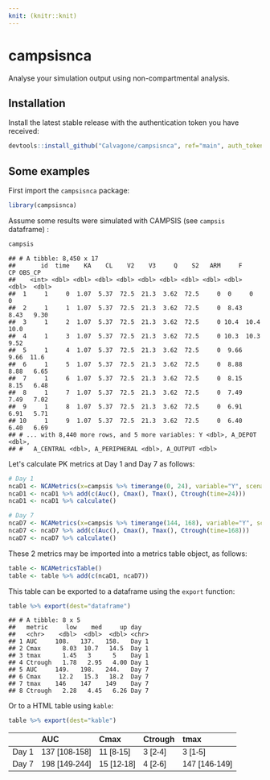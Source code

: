 ```yaml
---
knit: (knitr::knit)
---
```


# campsisnca
Analyse your simulation output using non-compartmental analysis.

## Installation
Install the latest stable release with the authentication token you have received:
  

```r
devtools::install_github("Calvagone/campsisnca", ref="main", auth_token="AUTH_TOKEN", force=TRUE)
```

## Some examples



First import the `campsisnca` package:


```r
library(campsisnca)
```

Assume some results were simulated with CAMPSIS (see `campsis` dataframe) :


```r
campsis
```

```
## # A tibble: 8,450 x 17
##       id  time    KA    CL    V2    V3     Q    S2   ARM     F    CP OBS_CP
##    <int> <dbl> <dbl> <dbl> <dbl> <dbl> <dbl> <dbl> <dbl> <dbl> <dbl>  <dbl>
##  1     1     0  1.07  5.37  72.5  21.3  3.62  72.5     0  0     0      0   
##  2     1     1  1.07  5.37  72.5  21.3  3.62  72.5     0  8.43  8.43   9.30
##  3     1     2  1.07  5.37  72.5  21.3  3.62  72.5     0 10.4  10.4   10.0 
##  4     1     3  1.07  5.37  72.5  21.3  3.62  72.5     0 10.3  10.3    9.52
##  5     1     4  1.07  5.37  72.5  21.3  3.62  72.5     0  9.66  9.66  11.6 
##  6     1     5  1.07  5.37  72.5  21.3  3.62  72.5     0  8.88  8.88   6.65
##  7     1     6  1.07  5.37  72.5  21.3  3.62  72.5     0  8.15  8.15   6.48
##  8     1     7  1.07  5.37  72.5  21.3  3.62  72.5     0  7.49  7.49   7.02
##  9     1     8  1.07  5.37  72.5  21.3  3.62  72.5     0  6.91  6.91   5.71
## 10     1     9  1.07  5.37  72.5  21.3  3.62  72.5     0  6.40  6.40   6.69
## # ... with 8,440 more rows, and 5 more variables: Y <dbl>, A_DEPOT <dbl>,
## #   A_CENTRAL <dbl>, A_PERIPHERAL <dbl>, A_OUTPUT <dbl>
```

Let's calculate PK metrics at Day 1 and Day 7 as follows:


```r
# Day 1
ncaD1 <- NCAMetrics(x=campsis %>% timerange(0, 24), variable="Y", scenario=c(day="Day 1"))
ncaD1 <- ncaD1 %>% add(c(Auc(), Cmax(), Tmax(), Ctrough(time=24)))
ncaD1 <- ncaD1 %>% calculate()

# Day 7 
ncaD7 <- NCAMetrics(x=campsis %>% timerange(144, 168), variable="Y", scenario=c(day="Day 7"))
ncaD7 <- ncaD7 %>% add(c(Auc(), Cmax(), Tmax(), Ctrough(time=168)))
ncaD7 <- ncaD7 %>% calculate()
```

These 2 metrics may be imported into a metrics table object, as follows:


```r
table <- NCAMetricsTable()  
table <- table %>% add(c(ncaD1, ncaD7))
```

This table can be exported to a dataframe using the `export` function:


```r
table %>% export(dest="dataframe")
```

```
## # A tibble: 8 x 5
##   metric     low    med     up day  
##   <chr>    <dbl>  <dbl>  <dbl> <chr>
## 1 AUC     108.   137.   158.   Day 1
## 2 Cmax      8.03  10.7   14.5  Day 1
## 3 tmax      1.45   3      5    Day 1
## 4 Ctrough   1.78   2.95   4.00 Day 1
## 5 AUC     149.   198.   244.   Day 7
## 6 Cmax     12.2   15.3   18.2  Day 7
## 7 tmax    146    147    149    Day 7
## 8 Ctrough   2.28   4.45   6.26 Day 7
```

Or to a HTML table using `kable`:


```r
table %>% export(dest="kable")
```

<table class=" lightable-paper lightable-striped" style='font-family: "Arial Narrow", arial, helvetica, sans-serif; width: auto !important; margin-left: auto; margin-right: auto;'>
 <thead>
  <tr>
   <th style="text-align:left;">   </th>
   <th style="text-align:left;"> AUC </th>
   <th style="text-align:left;"> Cmax </th>
   <th style="text-align:left;"> Ctrough </th>
   <th style="text-align:left;"> tmax </th>
  </tr>
 </thead>
<tbody>
  <tr>
   <td style="text-align:left;"> Day 1 </td>
   <td style="text-align:left;"> 137 [108-158] </td>
   <td style="text-align:left;"> 11 [8-15] </td>
   <td style="text-align:left;"> 3 [2-4] </td>
   <td style="text-align:left;"> 3 [1-5] </td>
  </tr>
  <tr>
   <td style="text-align:left;"> Day 7 </td>
   <td style="text-align:left;"> 198 [149-244] </td>
   <td style="text-align:left;"> 15 [12-18] </td>
   <td style="text-align:left;"> 4 [2-6] </td>
   <td style="text-align:left;"> 147 [146-149] </td>
  </tr>
</tbody>
</table>

